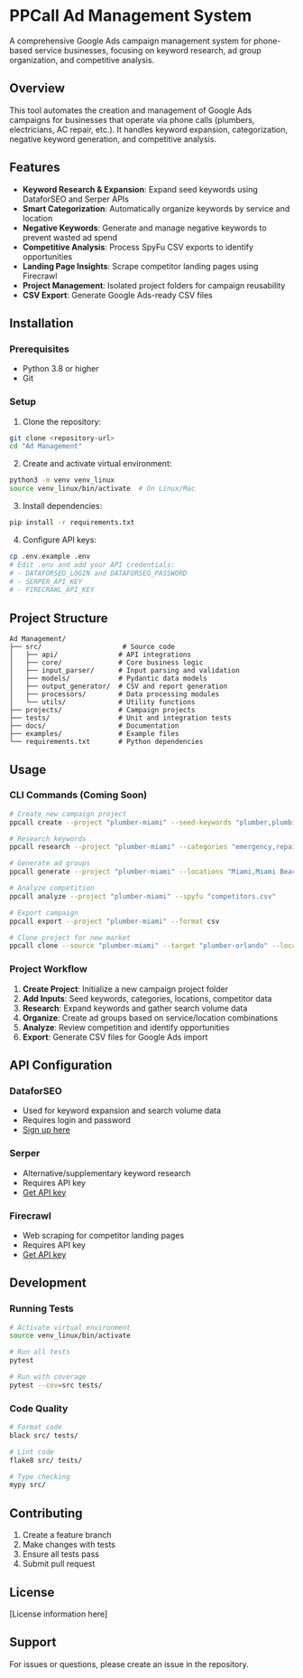 # PPCall Ad Management System

A comprehensive Google Ads campaign management system for phone-based service businesses, focusing on keyword research, ad group organization, and competitive analysis.

## Overview

This tool automates the creation and management of Google Ads campaigns for businesses that operate via phone calls (plumbers, electricians, AC repair, etc.). It handles keyword expansion, categorization, negative keyword generation, and competitive analysis.

## Features

- **Keyword Research & Expansion**: Expand seed keywords using DataforSEO and Serper APIs
- **Smart Categorization**: Automatically organize keywords by service and location
- **Negative Keywords**: Generate and manage negative keywords to prevent wasted ad spend
- **Competitive Analysis**: Process SpyFu CSV exports to identify opportunities
- **Landing Page Insights**: Scrape competitor landing pages using Firecrawl
- **Project Management**: Isolated project folders for campaign reusability
- **CSV Export**: Generate Google Ads-ready CSV files

## Installation

### Prerequisites

- Python 3.8 or higher
- Git

### Setup

1. Clone the repository:
```bash
git clone <repository-url>
cd "Ad Management"
```

2. Create and activate virtual environment:
```bash
python3 -m venv venv_linux
source venv_linux/bin/activate  # On Linux/Mac
```

3. Install dependencies:
```bash
pip install -r requirements.txt
```

4. Configure API keys:
```bash
cp .env.example .env
# Edit .env and add your API credentials:
# - DATAFORSEO_LOGIN and DATAFORSEO_PASSWORD
# - SERPER_API_KEY
# - FIRECRAWL_API_KEY
```

## Project Structure

```
Ad Management/
├── src/                    # Source code
│   ├── api/               # API integrations
│   ├── core/              # Core business logic
│   ├── input_parser/      # Input parsing and validation
│   ├── models/            # Pydantic data models
│   ├── output_generator/  # CSV and report generation
│   ├── processors/        # Data processing modules
│   └── utils/             # Utility functions
├── projects/              # Campaign projects
├── tests/                 # Unit and integration tests
├── docs/                  # Documentation
├── examples/              # Example files
└── requirements.txt       # Python dependencies
```

## Usage

### CLI Commands (Coming Soon)

```bash
# Create new campaign project
ppcall create --project "plumber-miami" --seed-keywords "plumber,plumbing"

# Research keywords
ppcall research --project "plumber-miami" --categories "emergency,repair,installation"

# Generate ad groups
ppcall generate --project "plumber-miami" --locations "Miami,Miami Beach,Coral Gables"

# Analyze competition
ppcall analyze --project "plumber-miami" --spyfu "competitors.csv"

# Export campaign
ppcall export --project "plumber-miami" --format csv

# Clone project for new market
ppcall clone --source "plumber-miami" --target "plumber-orlando" --location "Orlando"
```

### Project Workflow

1. **Create Project**: Initialize a new campaign project folder
2. **Add Inputs**: Seed keywords, categories, locations, competitor data
3. **Research**: Expand keywords and gather search volume data
4. **Organize**: Create ad groups based on service/location combinations
5. **Analyze**: Review competition and identify opportunities
6. **Export**: Generate CSV files for Google Ads import

## API Configuration

### DataforSEO
- Used for keyword expansion and search volume data
- Requires login and password
- [Sign up here](https://dataforseo.com/)

### Serper
- Alternative/supplementary keyword research
- Requires API key
- [Get API key](https://serper.dev/)

### Firecrawl
- Web scraping for competitor landing pages
- Requires API key
- [Get API key](https://firecrawl.dev/)

## Development

### Running Tests

```bash
# Activate virtual environment
source venv_linux/bin/activate

# Run all tests
pytest

# Run with coverage
pytest --cov=src tests/
```

### Code Quality

```bash
# Format code
black src/ tests/

# Lint code
flake8 src/ tests/

# Type checking
mypy src/
```

## Contributing

1. Create a feature branch
2. Make changes with tests
3. Ensure all tests pass
4. Submit pull request

## License

[License information here]

## Support

For issues or questions, please create an issue in the repository.